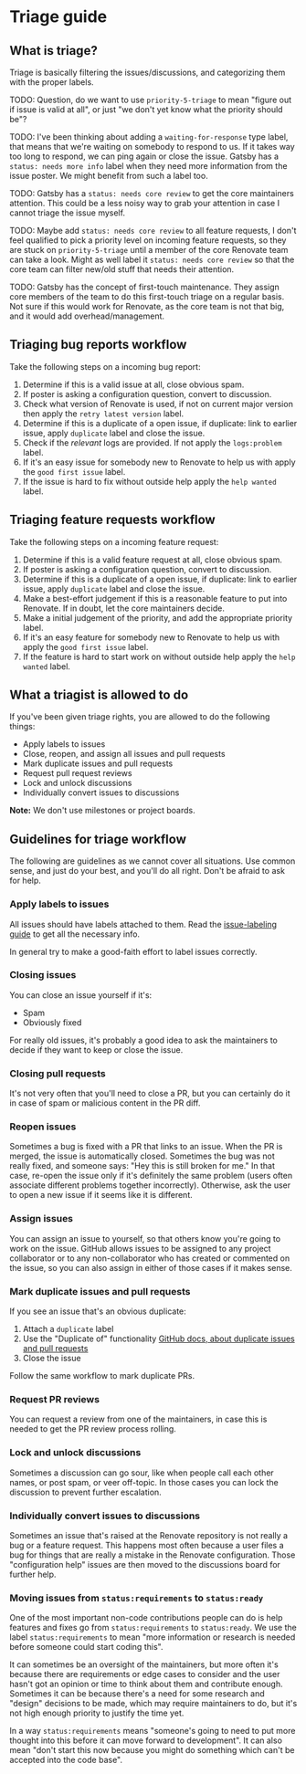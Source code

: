 # Triage guide

## What is triage?

Triage is basically filtering the issues/discussions, and categorizing them with the proper labels.

TODO: Question, do we want to use `priority-5-triage` to mean "figure out if issue is valid at all", or just "we don't yet know what the priority should be"?

TODO: I've been thinking about adding a `waiting-for-response` type label, that means that we're waiting on somebody to respond to us. If it takes way too long to respond, we can ping again or close the issue. Gatsby has a `status: needs more info` label when they need more information from the issue poster. We might benefit from such a label too.

TODO: Gatsby has a `status: needs core review` to get the core maintainers attention. This could be a less noisy way to grab your attention in case I cannot triage the issue myself.

TODO: Maybe add `status: needs core review` to all feature requests, I don't feel qualified to pick a priority level on incoming feature requests, so they are stuck on `priority-5-triage` until a member of the core Renovate team can take a look. Might as well label it `status: needs core review` so that the core team can filter new/old stuff that needs their attention.

TODO: Gatsby has the concept of first-touch maintenance. They assign core members of the team to do this first-touch triage on a regular basis. Not sure if this would work for Renovate, as the core team is not that big, and it would add overhead/management.

## Triaging bug reports workflow

Take the following steps on a incoming bug report:

1. Determine if this is a valid issue at all, close obvious spam.
1. If poster is asking a configuration question, convert to discussion.
1. Check what version of Renovate is used, if not on current major version then apply the `retry latest version` label.
1. Determine if this is a duplicate of a open issue, if duplicate: link to earlier issue, apply `duplicate` label and close the issue.
1. Check if the _relevant_ logs are provided. If not apply the `logs:problem` label.
1. If it's an easy issue for somebody new to Renovate to help us with apply the `good first issue` label.
1. If the issue is hard to fix without outside help apply the `help wanted` label.

## Triaging feature requests workflow

Take the following steps on a incoming feature request:

1. Determine if this is a valid feature request at all, close obvious spam.
1. If poster is asking a configuration question, convert to discussion.
1. Determine if this is a duplicate of a open issue, if duplicate: link to earlier issue, apply `duplicate` label and close the issue.
1. Make a best-effort judgement if this is a reasonable feature to put into Renovate. If in doubt, let the core maintainers decide.
1. Make a initial judgement of the priority, and add the appropriate priority label.
1. If it's an easy feature for somebody new to Renovate to help us with apply the `good first issue` label.
1. If the feature is hard to start work on without outside help apply the `help wanted` label.

## What a triagist is allowed to do

If you've been given triage rights, you are allowed to do the following things:

- Apply labels to issues
- Close, reopen, and assign all issues and pull requests
- Mark duplicate issues and pull requests
- Request pull request reviews
- Lock and unlock discussions
- Individually convert issues to discussions

**Note:** We don't use milestones or project boards.

## Guidelines for triage workflow

The following are guidelines as we cannot cover all situations.
Use common sense, and just do your best, and you'll do all right.
Don't be afraid to ask for help.

### Apply labels to issues

All issues should have labels attached to them.
Read the [issue-labeling guide](https://github.com/renovatebot/renovate/blob/main/docs/development/issue-labeling.md) to get all the necessary info.

In general try to make a good-faith effort to label issues correctly.

### Closing issues

You can close an issue yourself if it's:

- Spam
- Obviously fixed

For really old issues, it's probably a good idea to ask the maintainers to decide if they want to keep or close the issue.

### Closing pull requests

It's not very often that you'll need to close a PR, but you can certainly do it in case of spam or malicious content in the PR diff.

### Reopen issues

Sometimes a bug is fixed with a PR that links to an issue.
When the PR is merged, the issue is automatically closed.
Sometimes the bug was not really fixed, and someone says: "Hey this is still broken for me."
In that case, re-open the issue only if it's definitely the same problem (users often associate different problems together incorrectly).
Otherwise, ask the user to open a new issue if it seems like it is different.

### Assign issues

You can assign an issue to yourself, so that others know you're going to work on the issue.
GitHub allows issues to be assigned to any project collaborator or to any non-collaborator who has created or commented on the issue, so you can also assign in either of those cases if it makes sense.

### Mark duplicate issues and pull requests

If you see an issue that's an obvious duplicate:

1. Attach a `duplicate` label
1. Use the "Duplicate of" functionality [GitHub docs, about duplicate issues and pull requests](https://docs.github.com/en/free-pro-team@latest/github/managing-your-work-on-github/about-duplicate-issues-and-pull-requests)
1. Close the issue

Follow the same workflow to mark duplicate PRs.

### Request PR reviews

You can request a review from one of the maintainers, in case this is needed to get the PR review process rolling.

### Lock and unlock discussions

Sometimes a discussion can go sour, like when people call each other names, or post spam, or veer off-topic.
In those cases you can lock the discussion to prevent further escalation.

### Individually convert issues to discussions

Sometimes an issue that's raised at the Renovate repository is not really a bug or a feature request.
This happens most often because a user files a bug for things that are really a mistake in the Renovate configuration.
Those "configuration help" issues are then moved to the discussions board for further help.

### Moving issues from `status:requirements` to `status:ready`

One of the most important non-code contributions people can do is help features and fixes go from `status:requirements` to `status:ready`.
We use the label `status:requirements` to mean "more information or research is needed before someone could start coding this".

It can sometimes be an oversight of the maintainers, but more often it's because there are requirements or edge cases to consider and the user hasn't got an opinion or time to think about them and contribute enough.
Sometimes it can be because there's a need for some research and "design" decisions to be made, which may require maintainers to do, but it's not high enough priority to justify the time yet.

In a way `status:requirements` means "someone's going to need to put more thought into this before it can move forward to development".
It can also mean "don't start this now because you might do something which can't be accepted into the code base".
